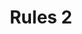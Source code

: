 ---
date:  ""
draft: "false"
title: "Rules 2"
terms: ['rules']
cover:
    icons: ""
    image: ""
    video: ""
    anima: ""
---